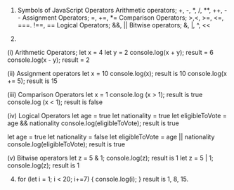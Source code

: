 1. Symbols of JavaScript Operators
Arithmetic operators; +, -, *, /, **, ++, --
Assignment Operators; =, +=, *=
Comparison Operators; >,<, >=, <=, ===. !==, ==
Logical Operators; &&, ||
Bitwise operators; &, |, ^, <<

2. 
(i) Arithmetic Operators; 
let x = 4
let y = 2
console.log(x + y); result = 6
console.log(x - y); result = 2

(ii) Assignment operators
let x = 10
console.log(x); result is 10
console.log(x += 5); result is 15

(iii) Comparison Operators
let x = 1
console.log (x > 1); result is true
console.log (x < 1); result is false

(iv) Logical Operators
let age = true
let nationality = true
let eligibleToVote = age && nationality
console.log(eligibleToVote); result is true

let age = true
let nationality = false
let eligibleToVote = age || nationality
console.log(eligibleToVote); result is true

(v) Bitwise operators
let z = 5 & 1;
console.log(z); result is 1
let z = 5 | 1;
console.log(z); result is 1

4. for (let i = 1; i < 20; i+=7) {
    console.log(i);
}
result is 1, 8, 15.
